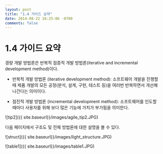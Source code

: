 ```yaml
---
layout: post
title: "1.4 가이드 요약"
date: 2014-08-22 16:25:06 -0700
comments: false
---
```


1.4 가이드 요약
===============

경량 개발 방법론은 반복적 점증적 개발 방법론(iterative and incremental development method)이다.

  * 반복적 개발 방법론 (iterative development method): 소프트웨어 개발을 진행할 때 제품 개발의 모든 공정(분석, 설계, 구현, 테스트 등)을 여러번 반복하면서 개선해 나간다는 의미이다.

  * 점진적 개발 방법론 (incremental development method): 소프트웨어를 인도할 때마다 사용자를 위해 보다 많은 기능에 가치가 부가됨을 의미한다.

![tip2]({{ site.baseurl}}/images/agile_tip2.JPG)

다음 페이지에서 구조도 및 전체 방법론에 대한 설명을 볼 수 있다.

![struct]({{ site.baseurl}}/images/light_structure.JPG)

![table1]({{ site.baseurl}}/images/table1.JPG)
